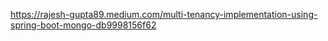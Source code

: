 https://rajesh-gupta89.medium.com/multi-tenancy-implementation-using-spring-boot-mongo-db9998156f62 
